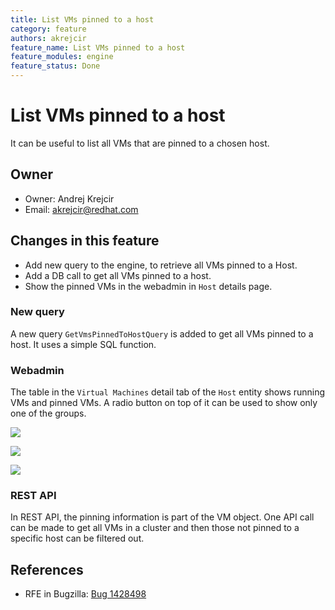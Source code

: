 ```yaml
---
title: List VMs pinned to a host
category: feature
authors: akrejcir
feature_name: List VMs pinned to a host
feature_modules: engine
feature_status: Done
---
```


# List VMs pinned to a host
It can be useful to list all VMs that are pinned to a chosen host.

## Owner
* Owner: Andrej Krejcir
* Email: akrejcir@redhat.com

## Changes in this feature
- Add new query to the engine, to retrieve all VMs pinned to a Host.
- Add a DB call to get all VMs pinned to a host.
- Show the pinned VMs in the webadmin in `Host` details page.

### New query
A new query `GetVmsPinnedToHostQuery` is added to get all VMs pinned to a host.
It uses a simple SQL function.


### Webadmin
The table in the `Virtual Machines` detail tab of the `Host` entity shows
running VMs and pinned VMs. A radio button on top of it can be used to
show only one of the groups.

![](/images/wiki/VMs_on_host_all.png)


![](/images/wiki/VMs_on_host_running.png)


![](/images/wiki/VMs_on_host_pinned.png)


### REST API
In REST API, the pinning information is part of the VM object.
One API call can be made to get all VMs in a cluster and then
those not pinned to a specific host can be filtered out.


## References
- RFE in Bugzilla: [Bug 1428498](https://bugzilla.redhat.com/show_bug.cgi?id=1428498)
